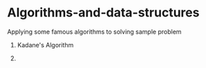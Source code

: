 # Algorithms-and-data-structures
Applying some famous algorithms to solving sample problem


1. Kadane's Algorithm

2.